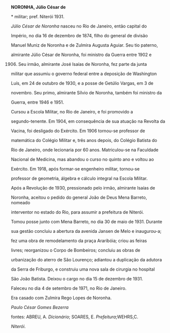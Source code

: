 **NORONHA, Júlio César de**



\* militar; pref. Niterói 1931.



*Júlio César de Noronha* nasceu no Rio de Janeiro, então capital do

Império, no dia 16 de dezembro de 1874, filho do general de divisão

Manuel Muniz de Noronha e de Zulmira Augusta Aguiar. Seu tio paterno,

almirante Júlio César de Noronha, foi ministro da Guerra entre 1902 e

1906. Seu irmão, almirante José Isaías de Noronha, fez parte da junta

militar que assumiu o governo federal entre a deposição de Washington

Luís, em 24 de outubro de 1930, e a posse de Getúlio Vargas, em 3 de

novembro. Seu primo, almirante Sílvio de Noronha, também foi ministro da

Guerra, entre 1946 e 1951.



Cursou a Escola Militar, no Rio de Janeiro, e foi promovido a

segundo-tenente. Em 1904, em consequência de sua atuação na Revolta da

Vacina, foi desligado do Exército. Em 1906 tornou-se professor de

matemática do Colégio Militar e, três anos depois, do Colégio Batista do

Rio de Janeiro, onde lecionaria por 60 anos. Matriculou-se na Faculdade

Nacional de Medicina, mas abandou o curso no quinto ano e voltou ao

Exército. Em 1918, após formar-se engenheiro militar, tornou-se

professor de geometria, álgebra e cálculo integral na Escola Militar.



Após a Revolução de 1930, pressionado pelo irmão, almirante Isaías de

Noronha, aceitou o pedido do general João de Deus Mena Barreto, nomeado

interventor no estado do Rio, para assumir a prefeitura de Niterói.

Tomou posse junto com Mena Barreto, no dia 30 de maio de 1931. Durante

sua gestão concluiu a abertura da avenida Jansen de Melo e inaugurou-a;

fez uma obra de remodelamento da praça Araribóia; criou as feiras

livres; reorganizou o Corpo de Bombeiros; concluiu as obras de

urbanização do aterro de São Lourenço; adiantou a duplicação da adutora

da Serra de Friburgo, e construiu uma nova sala de cirurgia no hospital

São João Batista. Deixou o cargo no dia 15 de dezembro de 1931.



Faleceu no dia 4 de setembro de 1971, no Rio de Janeiro.



Era casado com Zulmira Rego Lopes de Noronha.



*Paulo César Gomes Bezerra*



fontes: ABREU, A. *Dicionário*; SOARES, E. *Prefeitura*;WEHRS,C.

*Niterói*.


